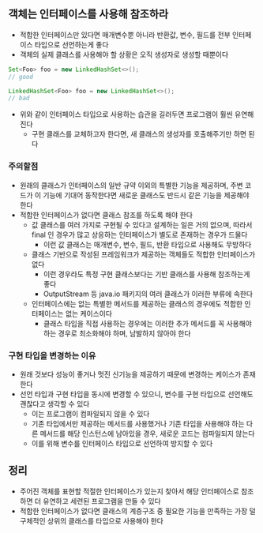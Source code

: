 ## 객체는 인터페이스를 사용해 참조하라

* 적합한 인터페이스만 있다면 매개변수뿐 아니라 반환값, 변수, 필드를 전부 인터페이스 타입으로 선언하는게 좋다
* 객체의 실제 클래스를 사용해야 할 상황은 오직 생성자로 생성할 때뿐이다

```java
Set<Foo> foo = new LinkedHashSet<>();
// good

LinkedHashSet<Foo> foo = new LinkedHashSet<>();
// bad
```

* 위와 같이 인터페이스 타입으로 사용하는 습관을 길러두면 프로그램이 훨씬 유연해진다
    * 구현 클래스를 교체하고자 한다면, 새 클래스의 생성자를 호출해주기만 하면 된다

### 주의할점

* 원래의 클래스가 인터페이스의 일반 규약 이외의 특별한 기능을 제공하며, 주변 코드가 이 기능에 기대어 동작한다면 새로운 클래스도 반드시 같은 기능을 제공해야 한다
* 적합한 인터페이스가 없다면 클래스 참조를 하도록 해야 한다
    * 값 클래스를 여러 가지로 구현될 수 있다고 설계하는 일은 거의 없으며, 따라서 final 인 경우가 많고 상응하는 인터페이스가 별도로 존재하는 경우가 드물다
        * 이런 값 클래스는 매개변수, 변수, 필드, 반환 타입으로 사용해도 무방하다
    * 클래스 기반으로 작성된 프레임워크가 제공하는 객체들도 적합한 인터페이스가 없다
        * 이런 경우라도 특정 구현 클래스보다는 기반 클래스를 사용해 참조하는게 좋다
        * OutputStream 등 java.io 패키지의 여러 클래스가 이러한 부류에 속한다
    * 인터페이스에는 없는 특별한 메서드를 제공하는 클래스의 경우에도 적합한 인터페이스는 없는 케이스이다
        * 클래스 타입을 직접 사용하는 경우에는 이러한 추가 메서드를 꼭 사용해야 하는 경우로 최소화해야 하며, 남발하지 않아야 한다

### 구현 타입을 변경하는 이유

* 원래 것보다 성능이 좋거나 멋진 신기능을 제공하기 때문에 변경하는 케이스가 존재한다
* 선언 타입과 구현 타입을 동시에 변경할 수 있으니, 변수를 구현 타입으로 선언해도 괜찮다고 생각할 수 있다
    * 이는 프로그램이 컴파일되지 않을 수 있다
    * 기존 타입에서만 제공하는 메서드를 사용했거나 기존 타입을 사용해야 하는 다른 메서드를 해당 인스턴스에 남아있을 경우, 새로운 코드는 컴파일되지 않는다
    * 이를 위해 변수를 인터페이스 타입으로 선언하여 방지할 수 있다
    
## 정리

* 주어진 객체를 표현할 적절한 인터페이스가 있는지 찾아서 해당 인터페이스로 참조하면 더 유연하고 세련된 프로그램을 만들 수 있다
* 적합한 인터페이스가 없다면 클래스의 계층구조 중 필요한 기능을 만족하는 가장 덜 구체적인 상위의 클래스를 타입으로 사용해야 한다
